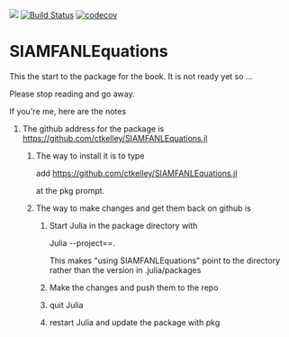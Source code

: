 [![](https://img.shields.io/badge/docs-stable-blue.svg)](https://ctkelley.github.io/SIAMFANLEquations.jl/dev)
[![Build Status](https://travis-ci.com/ctkelley/SIAMFANLEquations.jl.svg?branch=master)](https://travis-ci.com/ctkelley/SIAMFANLEquations.jl)
[![codecov](https://codecov.io/gh/ctkelley/SIAMFANLEquations.jl/branch/master/graph/badge.svg)](https://codecov.io/gh/ctkelley/SIAMFANLEquations.jl)
# SIAMFANLEquations
This the start to the package for the book. It is not ready yet so ...

Please stop reading and go away.

If you're me, here are the notes

1. The github address for the package is https://github.com/ctkelley/SIAMFANLEquations.jl
   1. The way to install it is to type
   
      add https://github.com/ctkelley/SIAMFANLEquations.jl
      
      at the pkg prompt.
      
   2. The way to make changes and get them back on github is 
         1. Start Julia in the package directory with 
         
            Julia --project==.
            
            This makes "using SIAMFANLEquations" point to the directory rather than the version in .julia/packages
         2. Make the changes and push them to the repo
         3. quit Julia
         4. restart Julia and update the package with pkg
         
